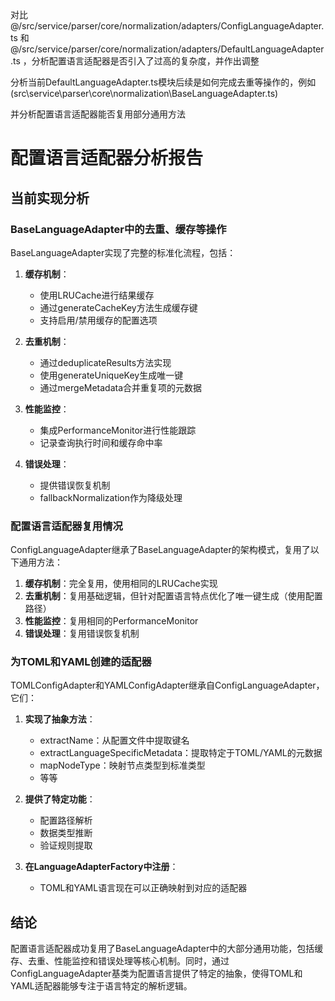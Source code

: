 对比 @/src/service/parser/core/normalization/adapters/ConfigLanguageAdapter.ts 和 @/src/service/parser/core/normalization/adapters/DefaultLanguageAdapter.ts ，分析配置语言适配器是否引入了过高的复杂度，并作出调整

分析当前DefaultLanguageAdapter.ts模块后续是如何完成去重等操作的，例如(src\service\parser\core\normalization\BaseLanguageAdapter.ts)

并分析配置语言适配器能否复用部分通用方法


# 配置语言适配器分析报告

## 当前实现分析

### BaseLanguageAdapter中的去重、缓存等操作

BaseLanguageAdapter实现了完整的标准化流程，包括：

1. **缓存机制**：
   - 使用LRUCache进行结果缓存
   - 通过generateCacheKey方法生成缓存键
   - 支持启用/禁用缓存的配置选项

2. **去重机制**：
   - 通过deduplicateResults方法实现
   - 使用generateUniqueKey生成唯一键
   - 通过mergeMetadata合并重复项的元数据

3. **性能监控**：
   - 集成PerformanceMonitor进行性能跟踪
   - 记录查询执行时间和缓存命中率

4. **错误处理**：
   - 提供错误恢复机制
   - fallbackNormalization作为降级处理

### 配置语言适配器复用情况

ConfigLanguageAdapter继承了BaseLanguageAdapter的架构模式，复用了以下通用方法：

1. **缓存机制**：完全复用，使用相同的LRUCache实现
2. **去重机制**：复用基础逻辑，但针对配置语言特点优化了唯一键生成（使用配置路径）
3. **性能监控**：复用相同的PerformanceMonitor
4. **错误处理**：复用错误恢复机制

### 为TOML和YAML创建的适配器

TOMLConfigAdapter和YAMLConfigAdapter继承自ConfigLanguageAdapter，它们：

1. **实现了抽象方法**：
   - extractName：从配置文件中提取键名
   - extractLanguageSpecificMetadata：提取特定于TOML/YAML的元数据
   - mapNodeType：映射节点类型到标准类型
   - 等等

2. **提供了特定功能**：
   - 配置路径解析
   - 数据类型推断
   - 验证规则提取

3. **在LanguageAdapterFactory中注册**：
   - TOML和YAML语言现在可以正确映射到对应的适配器

## 结论

配置语言适配器成功复用了BaseLanguageAdapter中的大部分通用功能，包括缓存、去重、性能监控和错误处理等核心机制。同时，通过ConfigLanguageAdapter基类为配置语言提供了特定的抽象，使得TOML和YAML适配器能够专注于语言特定的解析逻辑。